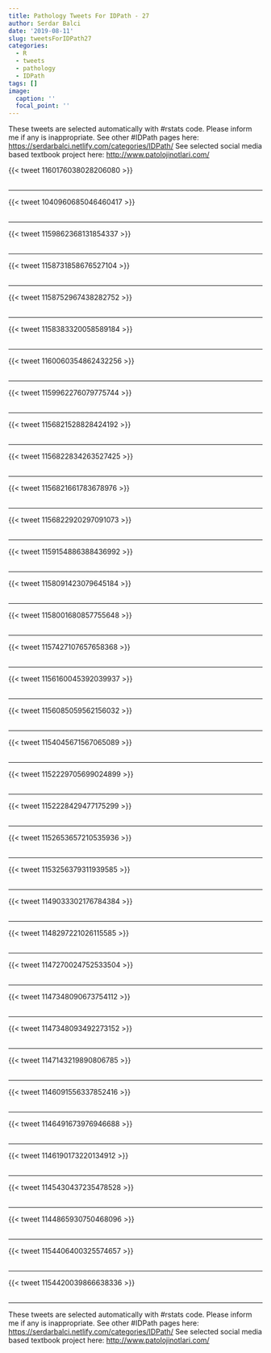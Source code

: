 ```yaml
---
title: Pathology Tweets For IDPath - 27
author: Serdar Balci
date: '2019-08-11'
slug: tweetsForIDPath27
categories:
  - R
  - tweets
  - pathology
  - IDPath
tags: []
image:
  caption: ''
  focal_point: ''
---
```



These tweets are selected automatically with #rstats code. Please inform me if any is inappropriate.
See other #IDPath pages here: https://serdarbalci.netlify.com/categories/IDPath/ 
See selected social media based textbook project here: http://www.patolojinotlari.com/

{{< tweet 1160176038028206080 >}}
<br>
<br>
<hr>
{{< tweet 1040960685046460417 >}}
<br>
<br>
<hr>
{{< tweet 1159862368131854337 >}}
<br>
<br>
<hr>
{{< tweet 1158731858676527104 >}}
<br>
<br>
<hr>
{{< tweet 1158752967438282752 >}}
<br>
<br>
<hr>
{{< tweet 1158383320058589184 >}}
<br>
<br>
<hr>
{{< tweet 1160060354862432256 >}}
<br>
<br>
<hr>
{{< tweet 1159962276079775744 >}}
<br>
<br>
<hr>
{{< tweet 1156821528828424192 >}}
<br>
<br>
<hr>
{{< tweet 1156822834263527425 >}}
<br>
<br>
<hr>
{{< tweet 1156821661783678976 >}}
<br>
<br>
<hr>
{{< tweet 1156822920297091073 >}}
<br>
<br>
<hr>
{{< tweet 1159154886388436992 >}}
<br>
<br>
<hr>
{{< tweet 1158091423079645184 >}}
<br>
<br>
<hr>
{{< tweet 1158001680857755648 >}}
<br>
<br>
<hr>
{{< tweet 1157427107657658368 >}}
<br>
<br>
<hr>
{{< tweet 1156160045392039937 >}}
<br>
<br>
<hr>
{{< tweet 1156085059562156032 >}}
<br>
<br>
<hr>
{{< tweet 1154045671567065089 >}}
<br>
<br>
<hr>
{{< tweet 1152229705699024899 >}}
<br>
<br>
<hr>
{{< tweet 1152228429477175299 >}}
<br>
<br>
<hr>
{{< tweet 1152653657210535936 >}}
<br>
<br>
<hr>
{{< tweet 1153256379311939585 >}}
<br>
<br>
<hr>
{{< tweet 1149033302176784384 >}}
<br>
<br>
<hr>
{{< tweet 1148297221026115585 >}}
<br>
<br>
<hr>
{{< tweet 1147270024752533504 >}}
<br>
<br>
<hr>
{{< tweet 1147348090673754112 >}}
<br>
<br>
<hr>
{{< tweet 1147348093492273152 >}}
<br>
<br>
<hr>
{{< tweet 1147143219890806785 >}}
<br>
<br>
<hr>
{{< tweet 1146091556337852416 >}}
<br>
<br>
<hr>
{{< tweet 1146491673976946688 >}}
<br>
<br>
<hr>
{{< tweet 1146190173220134912 >}}
<br>
<br>
<hr>
{{< tweet 1145430437235478528 >}}
<br>
<br>
<hr>
{{< tweet 1144865930750468096 >}}
<br>
<br>
<hr>
{{< tweet 1154406400325574657 >}}
<br>
<br>
<hr>
{{< tweet 1154420039866638336 >}}
<br>
<br>
<hr>


These tweets are selected automatically with #rstats code. Please inform me if any is inappropriate.
See other #IDPath pages here: https://serdarbalci.netlify.com/categories/IDPath/ 
See selected social media based textbook project here: http://www.patolojinotlari.com/
